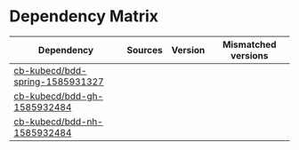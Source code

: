# Dependency Matrix

Dependency | Sources | Version | Mismatched versions
---------- | ------- | ------- | -------------------
[cb-kubecd/bdd-spring-1585931327](https://github.com/cb-kubecd/bdd-spring-1585931327.git) |  | []() | 
[cb-kubecd/bdd-gh-1585932484](https://github.com/cb-kubecd/bdd-gh-1585932484.git) |  | []() | 
[cb-kubecd/bdd-nh-1585932484](https://github.com/cb-kubecd/bdd-nh-1585932484.git) |  | []() | 
